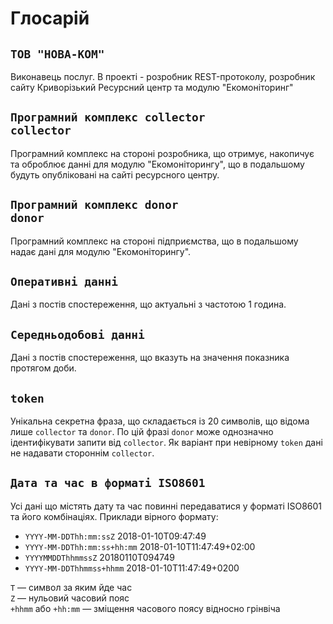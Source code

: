 # Глосарій


## **`ТОВ "НОВА-КОМ"`**
Виконавець послуг. В проекті - розробник REST-протоколу, розробник сайту Криворізький Ресурсний центр та модулю "Екомоніторинг"

## **`Програмний комплекс collector`**<br/> **`collector`** <a name="collector"></a>
Програмний комплекс на стороні розробника, що отримує, накопичує та оброблює данні для модулю "Екомоніторингу", що в подальшому будуть опубліковані на сайті ресурсного центру.

## **`Програмний комплекс donor`**<br/> **`donor`** <a name="donor"></a>
Програмний комплекс на стороні підприємства, що в подальшому надає дані для модулю "Екомоніторингу".

##  **`Оперативні данні`**
Дані з постів спостереження, що актуальні з частотою 1 година.

## **`Середньодобові данні`**
Дані з постів спостереження, що вказуть на значення показника протягом доби.

## **`token`** <a name="token"></a>
Унікальна секретна фраза, що складається із 20 символів, що відома лише `collector` та `donor`. По цій фразі `donor` може однозначно ідентифікувати запити від `collector`. Як варіант при невірному `token` дані не надавати стороннім `collector`.

## **`Дата та час в форматі ISO8601`** <a name="iso8601"></a>
Усі дані що містять дату та час повинні передаватися у форматі ISO8601 та його комбінаціях. Приклади вірного формату:
* `YYYY-MM-DDThh:mm:ssZ` 2018-01-10T09:47:49
* `YYYY-MM-DDThh:mm:ss+hh:mm` 2018-01-10T11:47:49+02:00
* `YYYYMMDDThhmmssZ` 20180110T094749
* `YYYY-MM-DDThhmmss+hhmm` 2018-01-10T11:47:49+0200

`T` — символ за яким йде час<br/>
`Z` — нульовий часовий пояс<br/>
`+hhmm` або `+hh:mm` — зміщення часового поясу відносно грінвіча<br/>
